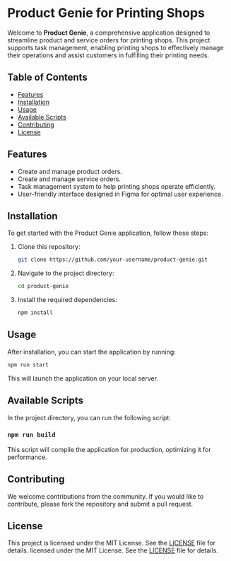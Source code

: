 

# Product Genie for Printing Shops

Welcome to **Product Genie**, a comprehensive application designed to streamline product and service orders for printing shops. This project supports task management, enabling printing shops to effectively manage their operations and assist customers in fulfilling their printing needs.

## Table of Contents

- [Features](#features)
- [Installation](#installation)
- [Usage](#usage)
- [Available Scripts](#available-scripts)
- [Contributing](#contributing)
- [License](#license)

## Features

- Create and manage product orders.
- Create and manage service orders.
- Task management system to help printing shops operate efficiently.
- User-friendly interface designed in Figma for optimal user experience.

## Installation

To get started with the Product Genie application, follow these steps:

1. Clone this repository:
   
   ```bash
   git clone https://github.com/your-username/product-genie.git
   ```
2. Navigate to the project directory:
   
   ```bash
   cd product-genie
   ```
3. Install the required dependencies:
   
   ```bash
   npm install
   ```

## Usage

After installation, you can start the application by running:

```bash
npm run start
```

This will launch the application on your local server.

## Available Scripts

In the project directory, you can run the following script:

### `npm run build`

This script will compile the application for production, optimizing it for performance.

## Contributing

We welcome contributions from the community. If you would like to contribute, please fork the repository and submit a pull request.

## License

This project is licensed under the MIT License. See the [LICENSE](LICENSE) file for details.
licensed under the MIT License. See the [LICENSE](LICENSE) file for details.
